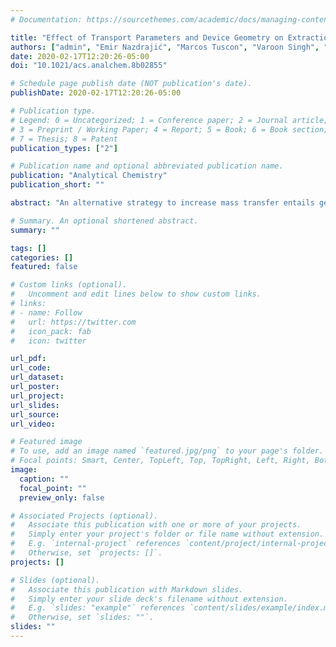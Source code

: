 ```yaml
---
# Documentation: https://sourcethemes.com/academic/docs/managing-content/

title: "Effect of Transport Parameters and Device Geometry on Extraction Kinetics and Efficiency in Direct Immersion Solid-phase Microextraction"
authors: ["admin", "Emir Nazdrajić", "Marcos Tuscon", "Varoon Singh", "Janusz Pawliszyn"]
date: 2020-02-17T12:20:26-05:00
doi: "10.1021/acs.analchem.8b02855"

# Schedule page publish date (NOT publication's date).
publishDate: 2020-02-17T12:20:26-05:00

# Publication type.
# Legend: 0 = Uncategorized; 1 = Conference paper; 2 = Journal article;
# 3 = Preprint / Working Paper; 4 = Report; 5 = Book; 6 = Book section;
# 7 = Thesis; 8 = Patent
publication_types: ["2"]

# Publication name and optional abbreviated publication name.
publication: "Analytical Chemistry"
publication_short: ""

abstract: "An alternative strategy to increase mass transfer entails geometry optimization of the extraction systems including design of solid-phase microextraction (SPME) probes. In this work, a computational model was employed to elucidate practical aspects such as efficiency and kinetics of extraction by employing several new geometries. Extraction of a model analyte at static conditions with the configurations, such as thin-film, fiber, coated tip, and nanoparticles, was numerically simulated to obtain an in-depth understanding of the advantages and limitations of each geometry in microextraction and exhaustive modes. The attained results associated with the equilibration time dependency on shape were in good agreement with previously reported experimental observations. They demonstrate that the mass-transfer is highly dependent on the size and shape of the coatings and increases with a decrease in size of the devices particularly rapidly below 10 μm caused by radial diffusion effect. Nevertheless, extractions performed using octadecyl-functionalized magnetic nanoparticles demonstrated that higher enrichment factors are achievable with the use of a fewer number of particles in comparison to factors achieved via exhaustive extraction, where a larger number of particles must be employed, confirming theoretical predictions. The conclusions reached are valid for any extraction method. The results obtained herein are very useful toward the design and optimization of future extraction technologies and approaches."

# Summary. An optional shortened abstract.
summary: ""

tags: []
categories: []
featured: false

# Custom links (optional).
#   Uncomment and edit lines below to show custom links.
# links:
# - name: Follow
#   url: https://twitter.com
#   icon_pack: fab
#   icon: twitter

url_pdf:
url_code:
url_dataset:
url_poster:
url_project:
url_slides:
url_source:
url_video:

# Featured image
# To use, add an image named `featured.jpg/png` to your page's folder. 
# Focal points: Smart, Center, TopLeft, Top, TopRight, Left, Right, BottomLeft, Bottom, BottomRight.
image:
  caption: ""
  focal_point: ""
  preview_only: false

# Associated Projects (optional).
#   Associate this publication with one or more of your projects.
#   Simply enter your project's folder or file name without extension.
#   E.g. `internal-project` references `content/project/internal-project/index.md`.
#   Otherwise, set `projects: []`.
projects: []

# Slides (optional).
#   Associate this publication with Markdown slides.
#   Simply enter your slide deck's filename without extension.
#   E.g. `slides: "example"` references `content/slides/example/index.md`.
#   Otherwise, set `slides: ""`.
slides: ""
---
```

